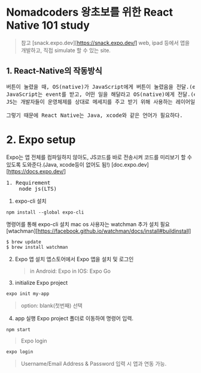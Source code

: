 # Nomadcoders 왕초보를 위한 React Native 101 study

> 참고
> [snack.expo.dev][https://snack.expo.dev/]
> web, ipad 등에서 앱을 개발하고, 직접 simulate 할 수 있는 site.

## 1. React-Native의 작동방식

<pre>
버튼이 눌렸을 때, OS(native)가 JavaScript에게 버튼이 눌렸음을 전달.(event)
JavaScript는 event를 받고, 어떤 일을 해달라고 OS(native)에게 전달.(event)
JS는 개발자들이 운영체제를 상대로 메세지를 주고 받기 위해 사용하는 레이어일 뿐

그렇기 때문에 React Native는 Java, xcode와 같은 언어가 필요하다.
</pre>

# 2. Expo setup

Expo는 앱 전체를 컴파일하지 않아도, JS코드를 바로 전송시켜 코드를 미리보기 할 수 있도록 도와준다.(Java, xcode등이 없어도 됨!)
[doc.expo.dev][https://docs.expo.dev/]

<pre>
1. Requirement
    node js(LTS)
</pre>

1. expo-cli 설치

```
npm install --global expo-cli
```

명령어를 통해 expo-cli 설치
mac os 사용자는 watchman 추가 설치 필요 [wtachman][https://facebook.github.io/watchman/docs/install#buildinstall]

```
$ brew update
$ brew install watchman
```

2. Expo 앱 설치
   앱스토어에서 Expo 앱을 설치 및 로그인

   > in Android: Expo
   > in IOS: Expo Go

3. initialize Expo project

```
expo init my-app
```

> option: blank(첫번째) 선택

4. app 실행
   Expo project 폴더로 이동하여 명령어 입력.

```
npm start
```

> Expo login

```
expo login
```

> Username/Email Address & Password 입력 시 앱과 연동 가능.
